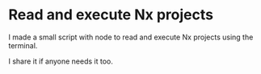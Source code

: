 # Read and execute Nx projects
I made a small script with node to read and execute Nx projects using the terminal.

I share it if anyone needs it too.
